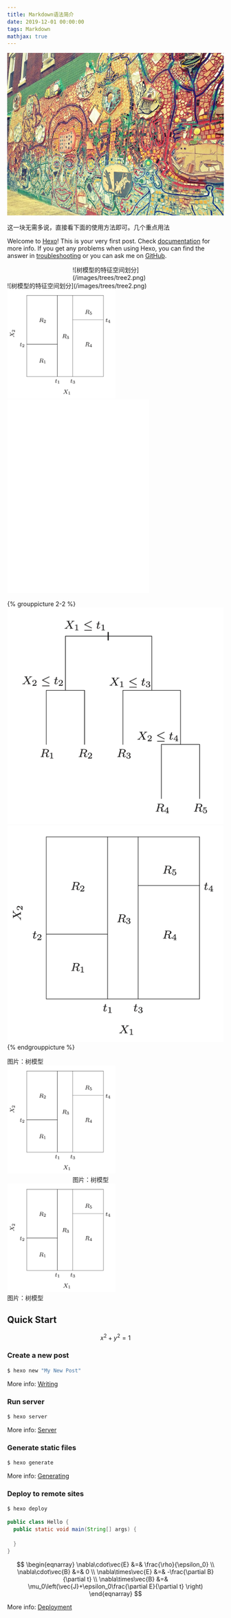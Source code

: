 ```yaml
---
title: Markdown语法简介
date: 2019-12-01 00:00:00
tags: Markdown
mathjax: true
---
```


![](/images/philly-magic-garden.jpg)

这一块无需多说，直接看下面的使用方法即可。几个重点用法

Welcome to [Hexo](https://hexo.io/)! This is your very first post. Check [documentation](https://hexo.io/docs/) for more info. If you get any problems when using Hexo, you can find the answer in [troubleshooting](https://hexo.io/docs/troubleshooting.html) or you can ask me on [GitHub](https://github.com/hexojs/hexo/issues).

<div style="width: 200px; margin: auto">![树模型的特征空间划分](/images/trees/tree2.png)</div>
![树模型的特征空间划分](/images/trees/tree2.png)

<img src="/images/trees/tree2.png" width="50%" height="50%" border="0" style="margin: 0 auto;"/>

<iframe frameborder="no" border="0" marginwidth="0" marginheight="0" width=330 height=450 src="//music.163.com/outchain/player?type=0&id=3109733843&auto=1&height=430"></iframe>


{% grouppicture 2-2 %}
  !["树模型的树状描述结构"](/images/trees/tree1.png)
  !["树模型的特征空间划分"](/images/trees/tree2.png)
{% endgrouppicture %}
<div class="image-caption" style="width: 200px; margin: 2 auto;"><span class="image-caption" style="color: #222; margin: 0 auto ">图片：树模型</span></div>


<img src="/images/trees/tree2.png" width="50%" height="50%" border="0" style="margin: 0 auto;"/>
<div class="image-caption" style="width: 200px; margin: 0 auto;"><span class="image-caption" style="color: #222; margin: 0 auto ">图片：树模型</span></div>

<img src="/images/trees/tree2.png" width="50%" height="50%" border="0" style="margin: 0 auto;"/>
<div class="image-caption" style="width: 200px; margin: 4 auto;"><span class="image-caption" style="color: #222; margin: 0 auto ">图片：树模型</span></div>

## Quick Start

$$x^2+y^2=1$$

### Create a new post

``` bash
$ hexo new "My New Post"
```

More info: [Writing](https://hexo.io/docs/writing.html)

### Run server

``` bash
$ hexo server
```

More info: [Server](https://hexo.io/docs/server.html)

### Generate static files

``` bash
$ hexo generate
```

More info: [Generating](https://hexo.io/docs/generating.html)

### Deploy to remote sites

``` bash
$ hexo deploy
```

```Java
public class Hello {
  public static void main(String[] args) {

  }
}
```
$$
\begin{eqnarray}
\nabla\cdot\vec{E} &=& \frac{\rho}{\epsilon_0} \\
\nabla\cdot\vec{B} &=& 0 \\
\nabla\times\vec{E} &=& -\frac{\partial B}{\partial t} \\
\nabla\times\vec{B} &=& \mu_0\left(\vec{J}+\epsilon_0\frac{\partial E}{\partial t} \right)
\end{eqnarray}
$$


More info: [Deployment](https://hexo.io/docs/one-command-deployment.html)

